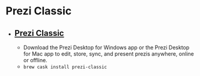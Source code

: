 # Prezi Classic
- [Prezi Classic](https://prezi.com/desktop)
  - 
  - Download the Prezi Desktop for Windows app or the Prezi Desktop for Mac app to edit, store, sync, and present prezis anywhere, online or offline.
  - `brew cask install prezi-classic`

